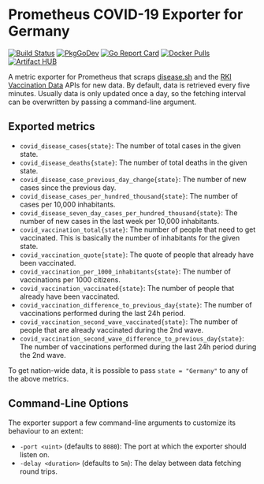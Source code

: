 # Prometheus COVID-19 Exporter for Germany

[![Build Status](https://img.shields.io/github/workflow/status/jangraefen/covid-germany-exporter/Build?logo=GitHub)](https://github.com/jangraefen/covid-germany-exporter/actions?query=workflow:Build)
[![PkgGoDev](https://pkg.go.dev/badge/mod/github.com/jangraefen/covid-germany-exporter)](https://pkg.go.dev/mod/github.com/jangraefen/covid-germany-exporter)
[![Go Report Card](https://goreportcard.com/badge/github.com/jangraefen/covid-germany-exporter)](https://goreportcard.com/report/github.com/jangraefen/covid-germany-exporter)
[![Docker Pulls](https://img.shields.io/docker/pulls/jangraefen/covid-germany-exporter)](https://hub.docker.com/r/jangraefen/covid-germany-exporter)
[![Artifact HUB](https://img.shields.io/endpoint?url=https://artifacthub.io/badge/repository/covid-germany-exporter)](https://artifacthub.io/packages/search?repo=covid-germany-exporter)

A metric exporter for Prometheus that scraps [disease.sh](https://disease.sh) and
the [RKI Vaccination Data](https://rki-vaccination-data.vercel.app) APIs for new data. By default, data is retrieved
every five minutes. Usually data is only updated once a day, so the fetching interval can be overwritten by passing a
command-line argument.

## Exported metrics

- `covid_disease_cases{state}`: The number of total cases in the given state.
- `covid_disease_deaths{state}`: The number of total deaths in the given state.
- `covid_disease_case_previous_day_change{state}`: The number of new cases since the previous day.
- `covid_disease_cases_per_hundred_thousand{state}`: The number of cases per 10,000 inhabitants.
- `covid_disease_seven_day_cases_per_hundred_thousand{state}`: The number of new cases in the last week per 10,000
  inhabitants.
- `covid_vaccination_total{state}`: The number of people that need to get vaccinated. This is basically the number of
  inhabitants for the given state.
- `covid_vaccination_quote{state}`: The quote of people that already have been vaccinated.
- `covid_vaccination_per_1000_inhabitants{state}`: The number of vaccinations per 1000 citizens.
- `covid_vaccination_vaccinated{state}`: The number of people that already have been vaccinated.
- `covid_vaccination_difference_to_previous_day{state}`: The number of vaccinations performed during the last 24h
  period.
- `covid_vaccination_second_wave_vaccinated{state}`: The number of people that are already vaccinated during the 2nd
  wave.
- `covid_vaccination_second_wave_difference_to_previous_day{state}`: The number of vaccinations performed during the
  last 24h period during the 2nd wave.

To get nation-wide data, it is possible to pass `state = "Germany"` to any of the above metrics.

## Command-Line Options

The exporter support a few command-line arguments to customize its behaviour to an extent:

- `-port <uint>` (defaults to `8080`): The port at which the exporter should listen on.
- `-delay <duration>` (defaults to `5m`): The delay between data fetching round trips.

